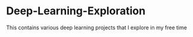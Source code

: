 # Deep-Learning-Exploration
This contains various deep learning projects that I explore in my free time
